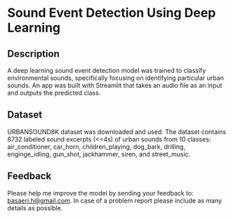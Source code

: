 Sound Event Detection Using Deep Learning
==========================================



Description
-----------

A deep learning sound event detection model was trained to classify environmental sounds, specifically focusing on identifying particular urban sounds. An app was built with Streamlit that takes an audio file as an input and outputs the predicted class.


Dataset
--------------------

URBANSOUND8K dataset was downloaded and used. The dataset contains 8732 labeled sound excerpts (<=4s) of urban sounds from 10 classes: air_conditioner, car_horn, children_playing, dog_bark, drilling, enginge_idling, gun_shot, jackhammer, siren, and street_music.


Feedback
--------

Please help me improve the model by sending your feedback to: basaeri.h@gmail.com.
In case of a problem report please include as many details as possible.
